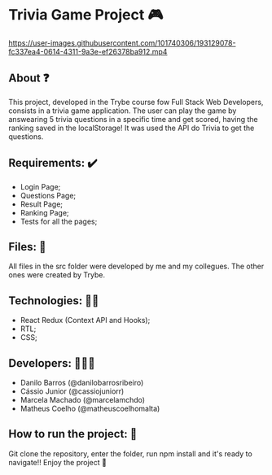 # Trivia Game Project :video_game:

https://user-images.githubusercontent.com/101740306/193129078-fc337ea4-0614-4311-9a3e-ef26378ba912.mp4


## About ❓
  This project, developed in the Trybe course fow Full Stack Web Developers, consists in a trivia game application. The user can play the game by answearing 5 trivia questions in a specific time and get scored, having the ranking saved in the localStorage! It was used the API do Trivia to get the questions.
  
## Requirements: ✔️
 - Login Page;
 - Questions Page;
 - Result Page;
 - Ranking Page;
 - Tests for all the pages;
 
## Files: 📄
   All files in the src folder were developed by me and my collegues. The other ones were created by Trybe.

## Technologies: 👩‍💻
  - React Redux (Context API and Hooks);
  - RTL;
  - CSS;
  
## Developers: :people_holding_hands:
- Danilo Barros (@danilobarrosribeiro)
- Cássio Junior (@cassiojuniorr)
- Marcela Machado (@marcelamchdo)
- Matheus Coelho (@matheuscoelhomalta)

## How to run the project: 👀
  Git clone the repository, enter the folder, run npm install and it's ready to navigate!! Enjoy the project 💚
